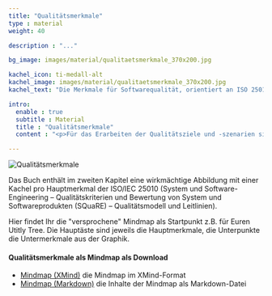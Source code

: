 ```yaml
---
title: "Qualitätsmerkmale"
type : material
weight: 40

description : "..."

bg_image: images/material/qualitaetsmerkmale_370x200.jpg

kachel_icon: ti-medall-alt
kachel_image: images/material/qualitaetsmerkmale_370x200.jpg
kachel_text: "Die Merkmale für Softwarequalität, orientiert an ISO 25010, in verschiedenen Formaten zum Download."

intro:
  enable : true
  subtitle : Material
  title : "Qualitätsmerkmale"
  content : "<p>Für das Erarbeiten der Qualitätsziele und -szenarien sind die Merkmale für Softwarequalität aus der ISO 25010 ein guter Ideengeber.</p>"

---
```


![Qualitätsmerkmale](/images/material/qualiltaetsmerkmale.png)

Das Buch enthält im zweiten Kapitel eine wirkmächtige Abbildung mit einer Kachel pro Hauptmerkmal der ISO/IEC 25010 (System und Software-Engineering – Qualitätskriterien und Bewertung von System und Softwareprodukten (SQuaRE) –
Qualitätsmodell und Leitlinien).

Hier findet Ihr die "versprochene" Mindmap als Startpunkt z.B. für Euren Utitly Tree. Die Hauptäste sind jeweils die Hauptmerkmale, die Unterpunkte die Untermerkmale aus der Graphik.

#### Qualitätsmerkmale als Mindmap als Download

* [Mindmap (XMind)](/downloads/qualitaetsmerkmale/Qualitaetsmerkmale.xmind) die Mindmap im XMind-Format
* [Mindmap (Markdown)](/downloads/qualitaetsmerkmale/Qualiltaetsmerkmale.md) die Inhalte der Mindmap als Markdown-Datei